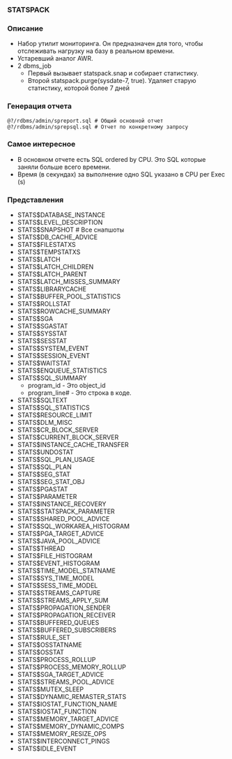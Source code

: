 ### STATSPACK


### Описание
  - Набор утилит мониторинга. Он предназначен для того, чтобы отслеживать нагрузку на базу в реальном времени.
  - Устаревший аналог AWR. 
  - 2 dbms_job
    - Первый вызывает statspack.snap и собирает статистику.
	- Второй statspack.purge(sysdate-7, true). Удаляет старую статистику, которой более 7 дней

### Генерация отчета
````
@?/rdbms/admin/spreport.sql # Общий основной отчет
@?/rdbms/admin/sprepsql.sql # Отчет по конкретному запросу
````

### Самое интересное 
  - В основном отчете есть SQL ordered by CPU. Это SQL которые заняли больше всего времени.
  - Время (в секундах) за выполнение одно SQL указано в CPU per Exec (s)

### Представления 
  - STATS$DATABASE_INSTANCE
  - STATS$LEVEL_DESCRIPTION
  - STATS$SNAPSHOT           # Все снапшоты
  - STATS$DB_CACHE_ADVICE
  - STATS$FILESTATXS
  - STATS$TEMPSTATXS
  - STATS$LATCH
  - STATS$LATCH_CHILDREN
  - STATS$LATCH_PARENT
  - STATS$LATCH_MISSES_SUMMARY
  - STATS$LIBRARYCACHE
  - STATS$BUFFER_POOL_STATISTICS
  - STATS$ROLLSTAT
  - STATS$ROWCACHE_SUMMARY
  - STATS$SGA
  - STATS$SGASTAT
  - STATS$SYSSTAT
  - STATS$SESSTAT
  - STATS$SYSTEM_EVENT
  - STATS$SESSION_EVENT
  - STATS$WAITSTAT
  - STATS$ENQUEUE_STATISTICS
  - STATS$SQL_SUMMARY
    - program_id - Это object_id
    - program_line# - Это строка в коде.
  - STATS$SQLTEXT
  - STATS$SQL_STATISTICS
  - STATS$RESOURCE_LIMIT
  - STATS$DLM_MISC
  - STATS$CR_BLOCK_SERVER
  - STATS$CURRENT_BLOCK_SERVER
  - STATS$INSTANCE_CACHE_TRANSFER
  - STATS$UNDOSTAT
  - STATS$SQL_PLAN_USAGE
  - STATS$SQL_PLAN
  - STATS$SEG_STAT
  - STATS$SEG_STAT_OBJ
  - STATS$PGASTAT
  - STATS$PARAMETER
  - STATS$INSTANCE_RECOVERY
  - STATS$STATSPACK_PARAMETER
  - STATS$SHARED_POOL_ADVICE
  - STATS$SQL_WORKAREA_HISTOGRAM
  - STATS$PGA_TARGET_ADVICE
  - STATS$JAVA_POOL_ADVICE
  - STATS$THREAD
  - STATS$FILE_HISTOGRAM
  - STATS$EVENT_HISTOGRAM
  - STATS$TIME_MODEL_STATNAME
  - STATS$SYS_TIME_MODEL
  - STATS$SESS_TIME_MODEL
  - STATS$STREAMS_CAPTURE
  - STATS$STREAMS_APPLY_SUM
  - STATS$PROPAGATION_SENDER
  - STATS$PROPAGATION_RECEIVER
  - STATS$BUFFERED_QUEUES
  - STATS$BUFFERED_SUBSCRIBERS
  - STATS$RULE_SET
  - STATS$OSSTATNAME
  - STATS$OSSTAT
  - STATS$PROCESS_ROLLUP
  - STATS$PROCESS_MEMORY_ROLLUP
  - STATS$SGA_TARGET_ADVICE
  - STATS$STREAMS_POOL_ADVICE
  - STATS$MUTEX_SLEEP
  - STATS$DYNAMIC_REMASTER_STATS
  - STATS$IOSTAT_FUNCTION_NAME
  - STATS$IOSTAT_FUNCTION
  - STATS$MEMORY_TARGET_ADVICE
  - STATS$MEMORY_DYNAMIC_COMPS
  - STATS$MEMORY_RESIZE_OPS
  - STATS$INTERCONNECT_PINGS
  - STATS$IDLE_EVENT